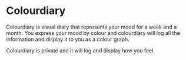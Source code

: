 # Colourdiary

Colourdiary is visual diary that represents your mood for a week and a month. You express your mood by colour 
and colourdiary will log all the information and display it to you as a colour graph. 

Colourdiary is private and it will log and display how you feel. 
